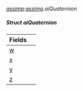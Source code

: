 _[assimp](../../modules/assimp/assimp-module.md):[assimp](../../modules/assimp/assimp-module.md).aiQuaternion_
##### Struct aiQuaternion

| Fields | |
|:---|:---|
| [w](assimp-aiquaternion-w.md) |  |
| [x](assimp-aiquaternion-x.md) |  |
| [y](assimp-aiquaternion-y.md) |  |
| [z](assimp-aiquaternion-z.md) |  |
